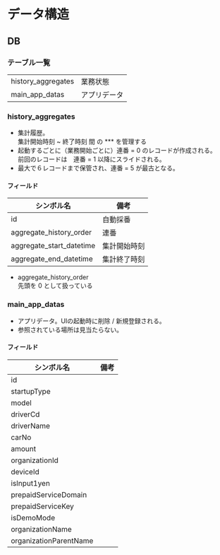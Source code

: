 # データ構造

## DB

### テーブル一覧

| | |
|---|---|
| history_aggregates | 業務状態 |
| main_app_datas | アプリデータ |


### history_aggregates

- 集計履歴。  
  集計開始時刻 ~ 終了時刻 間 の *** を管理する
- 起動するごとに（業務開始ごとに）連番 = 0 のレコードが作成される。  
  前回のレコードは　連番 = 1 以降にスライドされる。
- 最大で６レコードまで保管され、連番 = 5 が最古となる。

#### フィールド

| シンボル名 | 備考 |
|---|---|
| id | 自動採番 |
| aggregate_history_order | 連番 |
| aggregate_start_datetime | 集計開始時刻 |
| aggregate_end_datetime | 集計終了時刻 |

- aggregate_history_order  
  先頭を 0 として扱っている


### main_app_datas

- アプリデータ。UIの起動時に削除 / 新規登録される。
- 参照されている場所は見当たらない。
  

#### フィールド

| シンボル名 | 備考 |
|---|---|
| id | |
| startupType | | 
| model | |
| driverCd | | 
| driverName | |
| carNo | |
| amount | |
| organizationId | |
| deviceId | |
| isInput1yen | | 
| prepaidServiceDomain | |
| prepaidServiceKey | |
| isDemoMode | |
| organizationName | |
| organizationParentName | |


